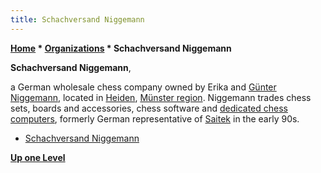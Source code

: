 ```yaml
---
title: Schachversand Niggemann
---
```

**[Home](Home "Home") \* [Organizations](Organizations "Organizations") \* Schachversand Niggemann**


**Schachversand Niggemann**,  

a German wholesale chess company owned by Erika and [Günter Niggemann](index.php?title=G%C3%BCnter_Niggemann&action=edit&redlink=1 "Günter Niggemann (page does not exist)"), located in [Heiden](https://en.wikipedia.org/wiki/Heiden,_Germany), [Münster region](https://en.wikipedia.org/wiki/M%C3%BCnster_%28region%29). Niggemann trades chess sets, boards and accessories, chess software and [dedicated chess computers](Dedicated_Chess_Computers "Dedicated Chess Computers"), formerly German representative of [Saitek](Saitek "Saitek") in the early 90s. 






* [Schachversand Niggemann](https://www.schachversand.de/en/?___from_store=de)


**[Up one Level](Organizations "Organizations")**







 

